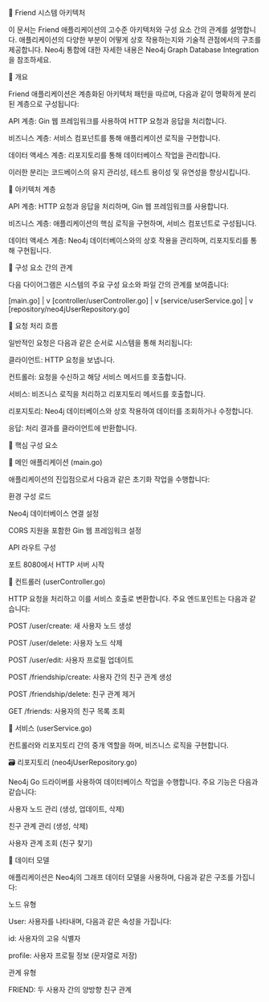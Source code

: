 📐 Friend 시스템 아키텍처

이 문서는 Friend 애플리케이션의 고수준 아키텍처와 구성 요소 간의 관계를 설명합니다. 애플리케이션의 다양한 부분이 어떻게 상호 작용하는지와 기술적 관점에서의 구조를 제공합니다. Neo4j 통합에 대한 자세한 내용은 Neo4j Graph Database Integration을 참조하세요.

🧱 개요

Friend 애플리케이션은 계층화된 아키텍처 패턴을 따르며, 다음과 같이 명확하게 분리된 계층으로 구성됩니다:

API 계층: Gin 웹 프레임워크를 사용하여 HTTP 요청과 응답을 처리합니다.

비즈니스 계층: 서비스 컴포넌트를 통해 애플리케이션 로직을 구현합니다.

데이터 액세스 계층: 리포지토리를 통해 데이터베이스 작업을 관리합니다.

이러한 분리는 코드베이스의 유지 관리성, 테스트 용이성 및 유연성을 향상시킵니다.

🧩 아키텍처 계층

API 계층: HTTP 요청과 응답을 처리하며, Gin 웹 프레임워크를 사용합니다.

비즈니스 계층: 애플리케이션의 핵심 로직을 구현하며, 서비스 컴포넌트로 구성됩니다.

데이터 액세스 계층: Neo4j 데이터베이스와의 상호 작용을 관리하며, 리포지토리를 통해 구현됩니다.

🔄 구성 요소 간의 관계

다음 다이어그램은 시스템의 주요 구성 요소와 파일 간의 관계를 보여줍니다:

[main.go]
   |
   v
[controller/userController.go]
   |
   v
[service/userService.go]
   |
   v
[repository/neo4jUserRepository.go]

🔁 요청 처리 흐름

일반적인 요청은 다음과 같은 순서로 시스템을 통해 처리됩니다:

클라이언트: HTTP 요청을 보냅니다.

컨트롤러: 요청을 수신하고 해당 서비스 메서드를 호출합니다.

서비스: 비즈니스 로직을 처리하고 리포지토리 메서드를 호출합니다.

리포지토리: Neo4j 데이터베이스와 상호 작용하여 데이터를 조회하거나 수정합니다.

응답: 처리 결과를 클라이언트에 반환합니다.

🧩 핵심 구성 요소

🏁 메인 애플리케이션 (main.go)

애플리케이션의 진입점으로서 다음과 같은 초기화 작업을 수행합니다:

환경 구성 로드

Neo4j 데이터베이스 연결 설정

CORS 지원을 포함한 Gin 웹 프레임워크 설정

API 라우트 구성

포트 8080에서 HTTP 서버 시작

📂 컨트롤러 (userController.go)

HTTP 요청을 처리하고 이를 서비스 호출로 변환합니다. 주요 엔드포인트는 다음과 같습니다:

POST /user/create: 새 사용자 노드 생성

POST /user/delete: 사용자 노드 삭제

POST /user/edit: 사용자 프로필 업데이트

POST /friendship/create: 사용자 간의 친구 관계 생성

POST /friendship/delete: 친구 관계 제거

GET /friends: 사용자의 친구 목록 조회

🧠 서비스 (userService.go)

컨트롤러와 리포지토리 간의 중개 역할을 하며, 비즈니스 로직을 구현합니다.

🗃️ 리포지토리 (neo4jUserRepository.go)

Neo4j Go 드라이버를 사용하여 데이터베이스 작업을 수행합니다. 주요 기능은 다음과 같습니다:

사용자 노드 관리 (생성, 업데이트, 삭제)

친구 관계 관리 (생성, 삭제)

사용자 관계 조회 (친구 찾기)

🧬 데이터 모델

애플리케이션은 Neo4j의 그래프 데이터 모델을 사용하며, 다음과 같은 구조를 가집니다:

노드 유형

User: 사용자를 나타내며, 다음과 같은 속성을 가집니다:

id: 사용자의 고유 식별자

profile: 사용자 프로필 정보 (문자열로 저장)

관계 유형

FRIEND: 두 사용자 간의 양방향 친구 관계
